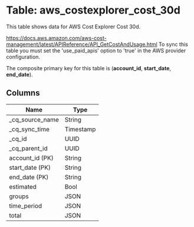 # Table: aws_costexplorer_cost_30d

This table shows data for AWS Cost Explorer Cost 30d.

https://docs.aws.amazon.com/aws-cost-management/latest/APIReference/API_GetCostAndUsage.html
To sync this table you must set the 'use_paid_apis' option to 'true' in the AWS provider configuration. 

The composite primary key for this table is (**account_id**, **start_date**, **end_date**).

## Columns

| Name          | Type          |
| ------------- | ------------- |
|_cq_source_name|String|
|_cq_sync_time|Timestamp|
|_cq_id|UUID|
|_cq_parent_id|UUID|
|account_id (PK)|String|
|start_date (PK)|String|
|end_date (PK)|String|
|estimated|Bool|
|groups|JSON|
|time_period|JSON|
|total|JSON|